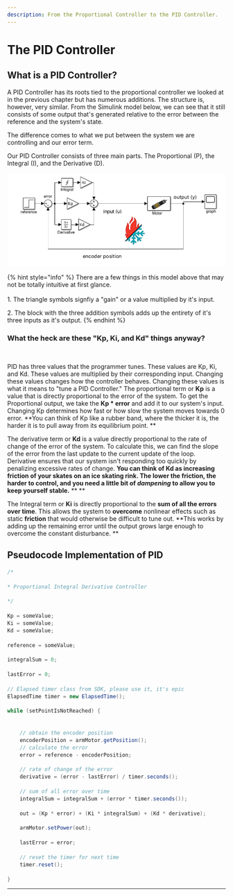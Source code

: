 ```yaml
---
description: From the Proportional Controller to the PID Controller.
---
```


# The PID Controller

## What is a PID Controller?

A PID Controller has its roots tied to the proportional controller we looked at in the previous chapter but has numerous additions. The structure is, however, very similar. From the Simulink model below, we can see that it still consists of some output that's generated relative to the error between the reference and the system's state.

The difference comes to what we put between the system we are controlling and our error term.

Our PID Controller consists of three main parts. The Proportional (P), the Integral (I), and the Derivative (D).

![Simulink Model of a PID Controller](../.gitbook/assets/screen-shot-2021-04-10-at-10.54.39-pm.png)



{% hint style="info" %}
There are a few things in this model above that may not be totally intuitive at first glance.  \
\
1\. The triangle symbols signfiy a "gain" or a value multiplied by it's input.   

2\. The block with the three addition symbols adds up the entirety of it's three inputs as it's output. 
{% endhint %}

 

### What the heck are these "Kp, Ki, and Kd" things anyway?

‌

PID has three values that the programmer tunes. These values are Kp, Ki, and Kd. These values are multiplied by their corresponding input.  Changing these values changes how the controller behaves. Changing these values is what it means to "tune a PID Controller." The proportional term or **Kp** is a value that is directly proportional to the error of the system. To get the Proportional output, we take the **Kp \* error** and add it to our system's input. Changing Kp determines how fast or how slow the system moves towards 0 error. **You can think of Kp like a rubber band, where the thicker it is, the harder it is to pull away from its equilibrium point. **

The derivative term or **Kd** is a value directly proportional to the rate of change of the error of the system. To calculate this, we can find the slope of the error from the last update to the current update of the loop. Derivative ensures that our system isn't responding too quickly by penalizing excessive rates of change. **You can think of Kd as increasing friction of your skates on an ice skating rink. The lower the friction, the harder to control, and you need a little bit of **_**dampening**_** to allow you to keep yourself stable.** ** **

The Integral term or **Ki** is directly proportional to the **sum of all the errors over time**. This allows the system to **overcome** nonlinear effects such as static **friction** that would otherwise be difficult to tune out. **This works by adding up the remaining error until the output grows large enough to overcome the constant disturbance. **

## Pseudocode Implementation of PID 

```java
/*

* Proportional Integral Derivative Controller 

*/

Kp = someValue;
Ki = someValue;
Kd = someValue;

reference = someValue;

integralSum = 0;

lastError = 0; 

// Elapsed timer class from SDK, please use it, it's epic
ElapsedTime timer = new ElapsedTime();

while (setPointIsNotReached) {


    // obtain the encoder position 
    encoderPosition = armMotor.getPosition();
    // calculate the error 
    error = reference - encoderPosition;
    
    // rate of change of the error 
    derivative = (error - lastError) / timer.seconds();
    
    // sum of all error over time
    integralSum = integralSum + (error * timer.seconds());

    out = (Kp * error) + (Ki * integralSum) + (Kd * derivative);        
            
    armMotor.setPower(out);

    lastError = error; 
    
    // reset the timer for next time 
    timer.reset();
    
}
```

****
